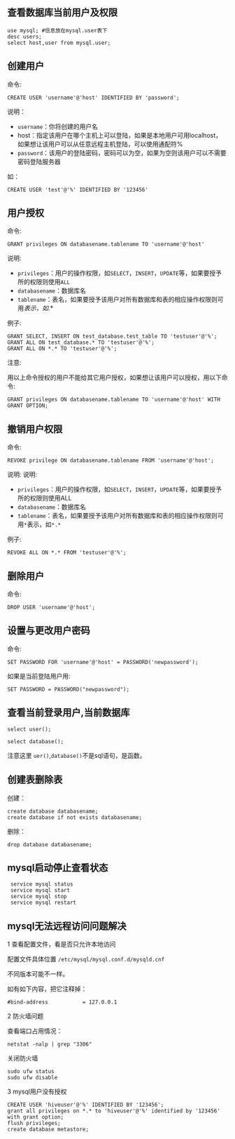 
## 查看数据库当前用户及权限

```
use mysql; #信息放在mysql.user表下
desc users;
select host,user from mysql.user;
```

## 创建用户
命令:
```
CREATE USER 'username'@'host' IDENTIFIED BY 'password';
```

说明：
- `username`：你将创建的用户名
- host：指定该用户在哪个主机上可以登陆，如果是本地用户可用localhost，如果想让该用户可以从任意远程主机登陆，可以使用通配符%
- `password`：该用户的登陆密码，密码可以为空，如果为空则该用户可以不需要密码登陆服务器

如：
```
CREATE USER 'test'@'%' IDENTIFIED BY '123456'
```

## 用户授权
命令:
```
GRANT privileges ON databasename.tablename TO 'username'@'host'
```

说明:
- `privileges`：用户的操作权限，如`SELECT`，`INSERT`，`UPDATE`等，如果要授予所的权限则使用`ALL`
- `databasename`：数据库名
- `tablename`：表名，如果要授予该用户对所有数据库和表的相应操作权限则可用*表示，如*.*

例子:
```
GRANT SELECT, INSERT ON test_database.test_table TO 'testuser'@'%';
GRANT ALL ON test_database.* TO 'testuser'@'%';
GRANT ALL ON *.* TO 'testuser'@'%';
```

注意:

用以上命令授权的用户不能给其它用户授权，如果想让该用户可以授权，用以下命令:
```
GRANT privileges ON databasename.tablename TO 'username'@'host' WITH GRANT OPTION;
```

## 撤销用户权限
命令:
```
REVOKE privilege ON databasename.tablename FROM 'username'@'host';
```

说明:
说明:
- `privileges`：用户的操作权限，如`SELECT`，`INSERT`，`UPDATE`等，如果要授予所的权限则使用ALL
- `databasename`：数据库名
- `tablename`：表名，如果要授予该用户对所有数据库和表的相应操作权限则可用`*`表示，如`*.*`

例子:
```
REVOKE ALL ON *.* FROM 'testuser'@'%';
```

## 删除用户
命令:
```
DROP USER 'username'@'host';
```

## 设置与更改用户密码
命令:
```
SET PASSWORD FOR 'username'@'host' = PASSWORD('newpassword');
```

如果是当前登陆用户用:
```
SET PASSWORD = PASSWORD("newpassword");
```

## 查看当前登录用户,当前数据库

```
select user();

select database();
```
注意这里 `uer()`,`database()`不是sql语句，是函数。


## 创建表删除表
创建：
```
create database databasename;
create database if not exists databasename;
```

删除：
```
drop database databasename;
```


## mysql启动停止查看状态
```
 service mysql status
 service mysql start
 service mysql stop
 service mysql restart
 ```
 
 
## mysql无法远程访问问题解决

1 查看配置文件，看是否只允许本地访问

配置文件具体位置 `/etc/mysql/mysql.conf.d/mysqld.cnf`

不同版本可能不一样。

如有如下内容，把它注释掉：
```
#bind-address           = 127.0.0.1
```

2 防火墙问题

查看端口占用情况：
```
netstat -nalp | grep "3306"
```

关闭防火墙
```
sudo ufw status
sudo ufw disable
```

3 mysql用户没有授权
```
CREATE USER 'hiveuser'@'%' IDENTIFIED BY '123456';
grant all privileges on *.* to 'hiveuser'@'%' identified by '123456' with grant option; 
flush privileges;
create database metastore;
```



